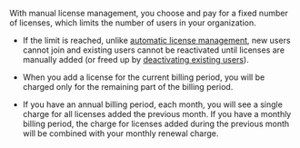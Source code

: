 With manual license management, you choose and pay for a fixed number of
licenses, which limits the number of users in your organization.

- If the limit is reached, unlike [automatic license
  management](#how-does-automatic-license-management-work), new users
  cannot join and existing users cannot be reactivated until licenses
  are manually added (or freed up by [deactivating existing
  users](/help/deactivate-or-reactivate-a-user)).

- When you add a license for the current billing period, you will be
  charged only for the remaining part of the billing period.

- If you have an annual billing period, each month, you will see a
  single charge for all licenses added the previous month. If you have
  a monthly billing period, the charge for licenses added during the
  previous month will be combined with your monthly renewal charge.
